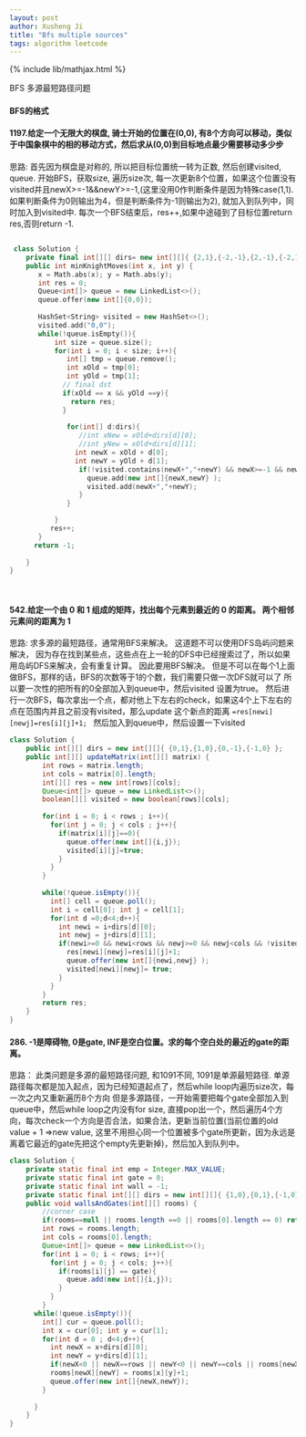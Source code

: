 ```yaml
---
layout: post
author: Xusheng Ji
title: "Bfs multiple sources"
tags: algorithm leetcode
---
```


{% include lib/mathjax.html %}


<script type="text/javascript" async
  src="https://cdnjs.cloudflare.com/ajax/libs/mathjax/2.7.5/MathJax.js?config=TeX-MML-AM_CHTML">
</script>

<script type="text/x-mathjax-config">
  MathJax.Hub.Config({
    extensions: [
      "MathMenu.js",
      "MathZoom.js",
      "AssistiveMML.js",
      "a11y/accessibility-menu.js"
    ],
    jax: ["input/TeX", "output/CommonHTML"],
    TeX: {
      extensions: [
        "AMSmath.js",
        "AMSsymbols.js",
        "noErrors.js",
        "noUndefined.js",
      ]
    }
  });
</script>


BFS 多源最短路径问题

####  BFS的格式

#### 1197.给定一个无限大的棋盘, 骑士开始的位置在(0,0),  有8个方向可以移动，类似于中国象棋中的相的移动方式，然后求从(0,0)到目标地点最少需要移动多少步




思路:  首先因为棋盘是对称的, 所以把目标位置统一转为正数, 然后创建visited, queue. 
开始BFS，获取size, 遍历size次, 每一次更新8个位置，如果这个位置没有visited并且newX>=-1&&newY>=-1,(这里没用0作判断条件是因为特殊case(1,1).
如果判断条件为0则输出为4，但是判断条件为-1则输出为2), 就加入到队列中，同时加入到visited中. 
每次一个BFS结束后，res++,如果中途碰到了目标位置return res,否则return -1.


```c++

 class Solution {
    private final int[][] dirs= new int[][]{ {2,1},{-2,-1},{2,-1},{-2,1},{1,2},{-1,-2},{1,-2},{-1,2} };
    public int minKnightMoves(int x, int y) {
       x = Math.abs(x); y = Math.abs(y);
       int res = 0;
       Queue<int[]> queue = new LinkedList<>();
       queue.offer(new int[]{0,0});
                   
       HashSet<String> visited = new HashSet<>();
       visited.add("0,0");
       while(!queue.isEmpty()){
           int size = queue.size();
           for(int i = 0; i < size; i++){
              int[] tmp = queue.remove();
              int xOld = tmp[0];
              int yOld = tmp[1];
             // final dst 
             if(xOld == x && yOld ==y){
               return res;
             }
              
              for(int[] d:dirs){
                 //int xNew = xOld+dirs[d][0];
                 //int yNew = xOld+dirs[d][1];
                int newX = xOld + d[0];
                int newY = yOld + d[1];
                 if(!visited.contains(newX+","+newY) && newX>=-1 && newY>=-1){
                   queue.add(new int[]{newX,newY} );
                   visited.add(newX+","+newY);
                 }
              }  

           }
          res++;
       }
      return -1;
      
    }
}
          
      
```



#### 542.给定一个由 0 和 1 组成的矩阵，找出每个元素到最近的 0 的距离。 两个相邻元素间的距离为 1 




思路:  求多源的最短路径，通常用BFS来解决。 
这道题不可以使用DFS岛屿问题来解决， 因为存在找到某些点，这些点在上一轮的DFS中已经搜索过了，所以如果用岛屿DFS来解决，会有重复计算。 
因此要用BFS解决。 但是不可以在每个1上面做BFS，那样的话，BFS的次数等于1的个数，我们需要只做一次DFS就可以了 
所以要一次性的把所有的0全部加入到queue中，然后visited 设置为true。 然后进行一次BFS，每次拿出一个点，都对他上下左右的check，如果这4个上下左右的点在范围内并且之前没有visited，那么update 这个新点的距离
`=res[newi][newj]=res[i][j]+1; `
然后加入到queue中，然后设置一下visited

```java
class Solution {
    public int[][] dirs = new int[][]{ {0,1},{1,0},{0,-1},{-1,0} };
    public int[][] updateMatrix(int[][] matrix) {
        int rows = matrix.length;
        int cols = matrix[0].length;
        int[][] res = new int[rows][cols];
        Queue<int[]> queue = new LinkedList<>();
        boolean[][] visited = new boolean[rows][cols];  
      
        for(int i = 0; i < rows ; i++){
          for(int j = 0; j < cols ; j++){
            if(matrix[i][j]==0){
              queue.offer(new int[]{i,j});
              visited[i][j]=true;
            }
          }
        }
      
        while(!queue.isEmpty()){
          int[] cell = queue.poll();
          int i = cell[0]; int j = cell[1];
          for(int d =0;d<4;d++){
            int newi = i+dirs[d][0];
            int newj = j+dirs[d][1];
            if(newi>=0 && newi<rows && newj>=0 && newj<cols && !visited[newi][newj]){
              res[newi][newj]=res[i][j]+1;
              queue.offer(new int[]{newi,newj} );
              visited[newi][newj]= true;
            }
          }
        }
        return res;
    }
}

```




#### 286. -1是障碍物, 0是gate, INF是空白位置。求的每个空白处的最近的gate的距离。


思路： 此类问题是多源的最短路径问题,  和1091不同, 1091是单源最短路径. 单源路径每次都是加入起点，因为已经知道起点了，然后while loop内遍历size次，每一次之内又重新遍历8个方向 
但是多源路径，一开始需要把每个gate全部加入到queue中，然后while loop之内没有for size, 直接pop出一个，然后遍历4个方向，每次check一个方向是否合法，如果合法，更新当前位置(当前位置的old value + 1 =>new value, 这里不用担心同一个位置被多个gate所更新，因为永远是离着它最近的gate先把这个empty先更新掉)，然后加入到队列中。


```java
class Solution {
    private static final int emp = Integer.MAX_VALUE;
    private static final int gate = 0;
    private static final int wall = -1;
    private static final int[][] dirs = new int[][]{ {1,0},{0,1},{-1,0},{0,-1} };
    public void wallsAndGates(int[][] rooms) {
        //corner case
        if(rooms==null || rooms.length ==0 || rooms[0].length == 0) return;
        int rows = rooms.length;
        int cols = rooms[0].length;
        Queue<int[]> queue = new LinkedList<>();
        for(int i = 0; i < rows; i++){
          for(int j = 0; j < cols; j++){
            if(rooms[i][j] == gate){
              queue.add(new int[]{i,j});
            }
          }
        }
      while(!queue.isEmpty()){
        int[] cur = queue.poll();
        int x = cur[0]; int y = cur[1];
        for(int d = 0 ; d<4;d++){
          int newX = x+dirs[d][0];
          int newY = y+dirs[d][1];
          if(newX<0 || newX==rows || newY<0 || newY==cols || rooms[newX][newY] !=emp) continue;
          rooms[newX][newY] = rooms[x][y]+1;
          queue.offer(new int[]{newX,newY});
        }
        
      } 
    }
}

```












